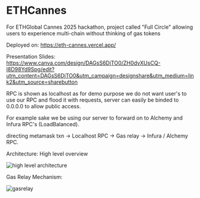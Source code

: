 # ETHCannes
For ETHGlobal Cannes 2025 hackathon, project called "Full Circle" allowing users to experience multi-chain without thinking of gas tokens

Deployed on:
https://eth-cannes.vercel.app/

Presentation Slides:
https://www.canva.com/design/DAGsS6DjTO0/ZH0dvXUsCQ-I8D98Yd9Spg/edit?utm_content=DAGsS6DjTO0&utm_campaign=designshare&utm_medium=link2&utm_source=sharebutton

RPC is shown as localhost as for demo purpose we do not want user's to use our RPC and flood it with requests, server can easily be binded to 0.0.0.0 to allow public access.

For example sake we be using our server to forward on to Alchemy and Infura RPC's (LoadBalanced).

directing metamask txn -> Localhost RPC -> Gas relay -> Infura / Alchemy RPC.

Architecture:
High level overview

![high level architecture](https://github.com/user-attachments/assets/9780a1c1-c4f1-4230-9c22-3d69e565bc96)

Gas Relay Mechanism:

![gasrelay](https://github.com/user-attachments/assets/f597776f-b152-42ec-a969-f7b273d9a0c4)
